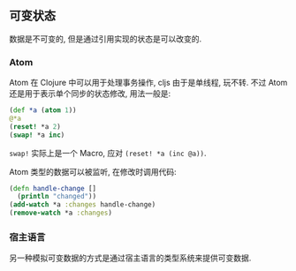 
可变状态
----

数据是不可变的, 但是通过引用实现的状态是可以改变的.

### Atom

Atom 在 Clojure 中可以用于处理事务操作, cljs 由于是单线程, 玩不转.
不过 Atom 还是用于表示单个同步的状态修改, 用法一般是:

```clojure
(def *a (atom 1))
@*a
(reset! *a 2)
(swap! *a inc)
```

`swap!` 实际上是一个 Macro, 应对 `(reset! *a (inc @a))`.

Atom 类型的数据可以被监听, 在修改时调用代码:

```clojure
(defn handle-change []
  (println "changed"))
(add-watch *a :changes handle-change)
(remove-watch *a :changes)
```

### 宿主语言

另一种模拟可变数据的方式是通过宿主语言的类型系统来提供可变数据.
